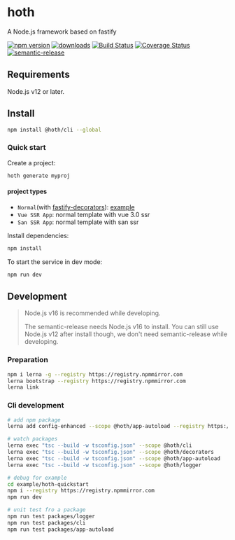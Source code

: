 # hoth
A Node.js framework based on fastify

[![npm version](https://img.shields.io/npm/v/@hoth/cli.svg)](https://www.npmjs.com/package/@hoth/cli)
[![downloads](https://img.shields.io/npm/dm/@hoth/cli.svg)](https://www.npmjs.com/package/@hoth/cli)
[![Build Status](https://github.com/searchfe/hoth/actions/workflows/ci.yml/badge.svg)](https://github.com/searchfe/hoth/actions?query=workflow:CI)
[![Coverage Status](https://coveralls.io/repos/github/searchfe/hoth/badge.svg?branch=main)](https://coveralls.io/github/searchfe/hoth?branch=main)
[![semantic-release](https://img.shields.io/badge/%20%20%F0%9F%93%A6%F0%9F%9A%80-semantic--release-e10079.svg)](https://github.com/searchfe/hoth)

## Requirements

Node.js v12 or later.

## Install

```sh
npm install @hoth/cli --global
```

### Quick start

Create a project:

```sh
hoth generate myproj
```
#### project types

- `Normal`(with [fastify-decorators](https://github.com/L2jLiga/fastify-decorators)): [example](https://github.com/searchfe/hoth/tree/main/example/hoth-quickstart)
- `Vue SSR App`: normal template with vue 3.0 ssr
- `San SSR App`: normal template with san ssr

Install dependencies:

```sh
npm install
```

To start the service in dev mode:

```sh
npm run dev
```

## Development

> Node.js v16 is recommended while developing.
>
> The semantic-release needs Node.js v16 to install. You can still use Node.js v12 after install though, we don't need semantic-release while developing.

### Preparation
```sh
npm i lerna -g --registry https://registry.npmmirror.com
lerna bootstrap --registry https://registry.npmmirror.com
lerna link
```

### Cli development
```sh
# add npm package
lerna add config-enhanced --scope @hoth/app-autoload --registry https://registry.npmmirror.com

# watch packages
lerna exec "tsc --build -w tsconfig.json" --scope @hoth/cli
lerna exec "tsc --build -w tsconfig.json" --scope @hoth/decorators
lerna exec "tsc --build -w tsconfig.json" --scope @hoth/app-autoload
lerna exec "tsc --build -w tsconfig.json" --scope @hoth/logger

# debug for example
cd example/hoth-quickstart
npm i --registry https://registry.npmmirror.com
npm run dev

# unit test fro a package
npm run test packages/logger
npm run test packages/cli
npm run test packages/app-autoload

```

